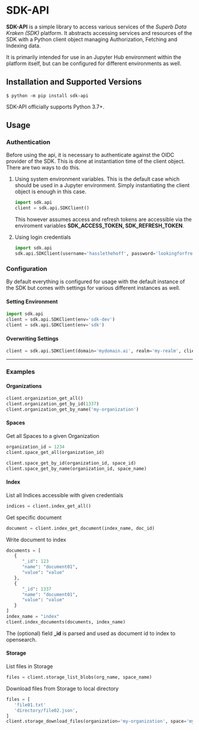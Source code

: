 # SDK-API

**SDK-API** is a simple library to access various services of the *Superb Data Kraken (SDK)*  platform.
It abstracts accessing services and resources of the SDK with a Python client object managing Authorization, Fetching and Indexing data.

It is primarily intended for use in an Jupyter Hub environment within
the platform itself, but can be configured for different environments as well.

## Installation and Supported Versions

```console
$ python -m pip install sdk-api
```

SDK-API officially supports Python 3.7+.

## Usage

### Authentication

Before using the api, it is necessary to authenticate against the OIDC provider of the SDK. This is done at instantiation time of the client object.
There are two ways to do this.

1. Using system environment variables. This is the default case which should be used in a Jupyter environment. Simply instantiating the client
   object is enough in this case.
    ```python
    import sdk.api
    client = sdk.api.SDKClient()
    ```
   This however assumes access and refresh tokens are accessible via the enviroment variables **SDK_ACCESS_TOKEN, SDK_REFRESH_TOKEN**.


2. Using login credentials
    ``` python
    import sdk.api
    sdk.api.SDKClient(username='hasslethehoff', password='lookingforfreedom')
    ```

### Configuration

By default everything is configured for usage with the default instance of the SDK but comes with settings for various different instances as well.

#### Setting Environment

``` python
import sdk.api
client = sdk.api.SDKClient(env='sdk-dev')
client = sdk.api.SDKClient(env='sdk')
```

#### Overwriting Settings

``` python
client = sdk.api.SDKClient(domain='mydomain.ai', realm='my-realm', client_id='my-client-id', api_version='v13.37')
```

---

### Examples

#### Organizations

``` python
client.organization_get_all()
client.organization_get_by_id(1337)
client.organization_get_by_name('my-organization')
```

#### Spaces

Get all Spaces to a given Organization

``` python
organization_id = 1234
client.space_get_all(organization_id)
```

``` python
client.space_get_by_id(organization_id, space_id)
client.space_get_by_name(organization_id, space_name)
```

#### Index

List all Indices accessible with given credentials

``` python
indices = client.index_get_all()
```

Get specific document

``` python
document = client.index_get_document(index_name, doc_id)
``` 

Write document to index

``` python
documents = [
   {
      "_id": 123
      "name": "document01",
      "value": "value"
   },
   {
      "_id": 1337
      "name": "document01",
      "value": "value"
   }
]
index_name = "index" 
client.index_documents(documents, index_name)
``` 
The (optional) field **_id** is parsed and used as document id to index to opensearch.


#### Storage

List files in Storage

``` python
files = client.storage_list_blobs(org_name, space_name)
```

Download files from Storage to local directory

``` python
files = [
   'file01.txt'
   'directory/file02.json',
]
client.storage_download_files(organization='my-organization', space='my-space', files=files, local_dir='tmp)
```
